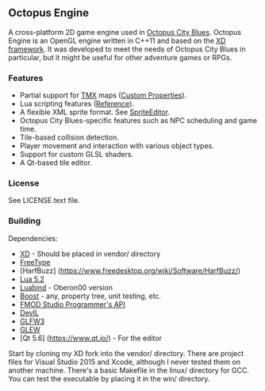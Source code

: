 Octopus Engine
-----------

A cross-platform 2D game engine used in [Octopus City Blues](http://octopuscityblues.com). Octopus Engine is an OpenGL engine written in C++11 and based on the [XD framework](https://github.com/firas-assaad/xd). It was developed to meet the needs of Octopus City Blues in particular, but it might be useful for other adventure games or RPGs.

### Features

  * Partial support for [TMX](https://github.com/bjorn/tiled/wiki/TMX-Map-Format) maps ([Custom Properties](https://docs.google.com/document/d/1Y_l-yU-Zg7KF5-RJbVpVyhJKy6W4WEt6V1TbZNigI7Y/edit?usp=sharing)).
  * Lua scripting features ([Reference](https://docs.google.com/document/d/1GTJ0rVu4J4hg0B49IqWwUqUE9--KCmZ0tMyc6UBsYsE/edit?usp=sharing)).
  * A flexible XML sprite format. See [SpriteEditor](https://bitbucket.org/firas_assaad/spriteeditor).
  * Octopus City Blues-specific features such as NPC scheduling and game time.
  * Tile-based collision detection.
  * Player movement and interaction with various object types.
  * Support for custom GLSL shaders.
  * A Qt-based tile editor.

### License

See LICENSE.text file.

### Building

Dependencies:

  * [XD](https://github.com/firas-assaad/xd) - Should be placed in vendor/ directory
  * [FreeType](http://www.freetype.org/index.html)
  * [HarfBuzz] (https://www.freedesktop.org/wiki/Software/HarfBuzz/)
  * [Lua 5.2](http://www.lua.org/)
  * [Luabind](https://github.com/Oberon00/luabind) - Oberon00 version
  * [Boost](http://www.boost.org/) - any, property tree, unit testing, etc.
  * [FMOD Studio Programmer's API](http://www.fmod.org/download/)
  * [DevIL](http://openil.sourceforge.net/)
  * [GLFW3](http://www.glfw.org/)
  * [GLEW](http://glew.sourceforge.net/)
  * [Qt 5.6] (https://www.qt.io/) - For the editor
  
Start by cloning my XD fork into the vendor/ directory. There are project files for Visual Studio 2015 and Xcode, although I never tested them on another machine. There's a basic Makefile in the linux/ directory for GCC. You can test the executable by placing it in the win/ directory.
 